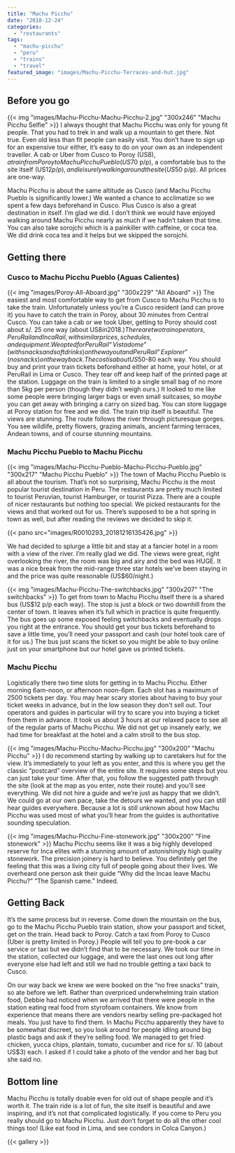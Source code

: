 ```yaml
---
title: "Machu Picchu"
date: "2018-12-24"
categories: 
  - "restaurants"
tags: 
  - "machu-picchu"
  - "peru"
  - "trains"
  - "travel"
featured_image: "images/Machu-Picchu-Terraces-and-hut.jpg"
---
```


## Before you go

{{< img "images/Machu-Picchu-Machu-Picchu-2.jpg" "300x246" "Machu Picchu Selfie" >}}
I always thought that Machu Picchu was only for young fit people. That
you had to trek in and walk up a mountain to get there. Not true. Even
old less than fit people can easily visit. You don’t have to sign up
for an expensive tour either, it’s easy to do on your own as an
independent traveller. A cab or Uber from Cusco to Poroy (US$8), a
train from Poroy to Machu Picchu Pueblo (US$70 p/p), a comfortable bus
to the site itself (US$12 p/p), and leisurely walking around the site
(US$50 p/p). All prices are one-way.

Machu Picchu is about the same altitude as Cusco (and Machu Picchu
Pueblo is significantly lower.) We wanted a chance to acclimatize so
we spent a few days beforehand in Cusco. Plus Cusco is also a great
destination in itself. I’m glad we did. I don’t think we would have
enjoyed walking around Machu Picchu nearly as much if we hadn’t taken
that time. You can also take sorojchi which is a painkiller with
caffeine, or coca tea. We did drink coca tea and it helps but we
skipped the sorojchi.

## Getting there

### Cusco to Machu Picchu Pueblo (Aguas Calientes)

{{< img "images/Poroy-All-Aboard.jpg" "300x229" "All Aboard" >}}
The easiest and most comfortable way to get from Cusco to Machu Picchu
is to take the train. Unfortunately unless you’re a Cusco resident
(and can prove it) you have to catch the train in Poroy, about 30
minutes from Central Cusco. You can take a cab or we took Uber,
getting to Poroy should cost about s/. 25 one way (about US$8 in
2018.) There are two train operators, PeruRail and IncaRail, with
similar prices, schedules, and equipment. We opted for PeruRail
“Vistadome” (with snacks and soft drinks) on the way out and PeruRail
“Explorer” (no snacks) on the way back. The cost is about US$50-80
each way. You should buy and print your train tickets beforehand
either at home, your hotel, or at PeruRail in Lima or Cusco. They tear
off and keep half of the printed page at the station. Luggage on the
train is limited to a single small bag of no more than 5kg per person
(though they didn’t weigh ours.) It looked to me like some people were
bringing larger bags or even small suitcases, so _maybe_ you can get
away with bringing a carry on sized bag. You can store luggage at
Poroy station for free and we did. The train trip itself is
beautiful. The views are stunning. The route follows the river through
picturesque gorges. You see wildlife, pretty flowers, grazing animals,
ancient farming terraces, Andean towns, and of course stunning
mountains.

### Machu Picchu Pueblo to Machu Picchu

{{< img "images/Machu-Picchu-Pueblo-Machu-Picchu-Pueblo.jpg" "300x217" "Machu Picchu Pueblo" >}}
The town of Machu Picchu Pueblo is all about the tourism. That’s not
so surprising, Machu Picchu _is_ the most popular tourist destination
in Peru. The restaurants are pretty much limited to tourist Peruvian,
tourist Hamburger, or tourist Pizza. There are a couple of nicer
restaurants but nothing too special. We picked restaurants for the
views and that worked out for us. There’s supposed to be a hot spring
in town as well, but after reading the reviews we decided to skip it.

{{< pano src="images/R0010293_20181216135426.jpg" >}}

We had decided to splurge a little bit and stay at a fancier hotel in
a room with a view of the river. I’m really glad we did. The views
were great, right overlooking the river, the room was big and airy and
the bed was HUGE. It was a nice break from the mid-range three star
hotels we’ve been staying in and the price was quite reasonable
(US$60/night.)

{{< img "images/Machu-Picchu-The-switchbacks.jpg" "300x207" "The switchbacks" >}}
To get from town to Machu Picchu itself there is a shared bus (US$12
p/p each way). The stop is just a block or two downhill from the
center of town. It leaves when it’s full which in practice is quite
frequently. The bus goes up some exposed feeling switchbacks and
eventually drops you right at the entrance. You should get your bus
tickets beforehand to save a little time, you’ll need your passport
and cash (our hotel took care of it for us.) The bus just scans the
ticket so you might be able to buy online just on your smartphone but
our hotel gave us printed tickets.

### Machu Picchu

Logistically there two time slots for getting in to Machu
Picchu. Either morning 6am-noon, or afternoon noon-6pm. Each slot has
a maximum of 2500 tickets per day. You may hear scary stories about
having to buy your ticket weeks in advance, but in the low season they
don't sell out. Tour operators and guides in particular will try to
scare you into buying a ticket from them in advance. It took us about
3 hours at our relaxed pace to see all of the regular parts of Machu
Picchu. We did not get up insanely early, we had time for breakfast at
the hotel and a calm stroll to the bus stop.

{{< img "images/Machu-Picchu-Machu-Picchu.jpg" "300x200" "Machu Picchu" >}}
I do recommend starting by walking up to caretakers hut for the
view. It’s immediately to your left as you enter, and this is where
you get the classic “postcard” overview of the entire site. It
requires some steps but you can just take your time. After that, you
follow the suggested path through the site (look at the map as you
enter, note their route) and you’ll see everything. We did not hire a
guide and we’re just as happy that we didn’t. We could go at our own
pace, take the detours we wanted, and you can still hear guides
everywhere. Because a lot is still unknown about how Machu Picchu was
used most of what you’ll hear from the guides is authoritative
sounding speculation.

{{< img "images/Machu-Picchu-Fine-stonework.jpg" "300x200" "Fine stonework" >}}
Machu Picchu seems like it was a big highly developed reserve for Inca
elites with a stunning amount of astonishingly high quality
stonework. The precision joinery is hard to believe. You definitely
get the feeling that this was a living city full of people going about
their lives. We overheard one person ask their guide “Why did the
Incas leave Machu Picchu?” “The Spanish came.” Indeed.

## Getting Back

It’s the same process but in reverse. Come down the mountain on the
bus, go to the Machu Picchu Pueblo train station, show your passport
and ticket, get on the train. Head back to Poroy. Catch a taxi from
Poroy to Cusco (Uber is pretty limited in Poroy.) People will tell you
to pre-book a car service or taxi but we didn’t find that to be
necessary. We took our time in the station, collected our luggage, and
were the last ones out long after everyone else had left and still we
had no trouble getting a taxi back to Cusco.

On our way back we knew we were booked on the “no free snacks” train,
so ate before we left. Rather than overpriced underwhelming train
station food, Debbie had noticed when we arrived that there were
people in the station eating real food from styrofoam containers. We
know from experience that means there are vendors nearby selling
pre-packaged hot meals. You just have to find them. In Machu Picchu
apparently they have to be somewhat discreet, so you look around for
people idling around big plastic bags and ask if they’re selling
food. We managed to get fried chicken, yucca chips, plantain, tomato,
cucumber and rice for s/. 10 (about US$3) each. I asked if I could
take a photo of the vendor and her bag but she said no.

## Bottom line

Machu Picchu is totally doable even for old out of shape people and
it’s worth it. The train ride is a lot of fun, the site itself is
beautiful and awe inspiring, and it’s not that complicated
logistically. If you come to Peru you really should go to Machu
Picchu. Just don’t forget to do all the other cool things too! (Like
eat food in Lima, and see condors in Colca Canyon.)

{{< gallery >}}
